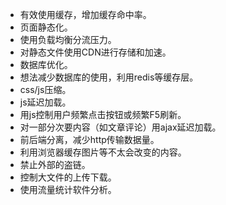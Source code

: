 * 有效使用缓存，增加缓存命中率。
* 页面静态化。
* 使用负载均衡分流压力。
* 对静态文件使用CDN进行存储和加速。
* 数据库优化。
* 想法减少数据库的使用，利用redis等缓存层。
* css/js压缩。
* js延迟加载。
* 用js控制用户频繁点击按钮或频繁F5刷新。
* 对一部分次要内容（如文章评论）用ajax延迟加载。
* 前后端分离，减少http传输数据量。
* 利用浏览器缓存图片等不太会改变的内容。
* 禁止外部的盗链。
* 控制大文件的上传下载。
* 使用流量统计软件分析。